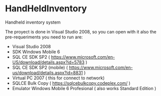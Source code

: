 # HandHeldInventory
Handheld inventory system


The proyect is done in Visual Studio 2008, so you can open with it
also the pre-requeriments you need to run are:
  * Visual Studio 2008 
  * SDK Windows Mobile 6
  * SQL CE SDK SP2 ( https://www.microsoft.com/en-US/download/details.aspx?id=5783 )
  * SQL CE SDK SP2 (mobile) ( https://www.microsoft.com/en-us/download/details.aspx?id=8831 )
  * Virtual PC 2007 ( this for connect to network)
  * SQLCE Bulk Copy ( https://sqlcebulkcopy.codeplex.com/ )
  * Emulator Windows Mobile 6 Profesional ( also works Standard Edition )
  
  
  
